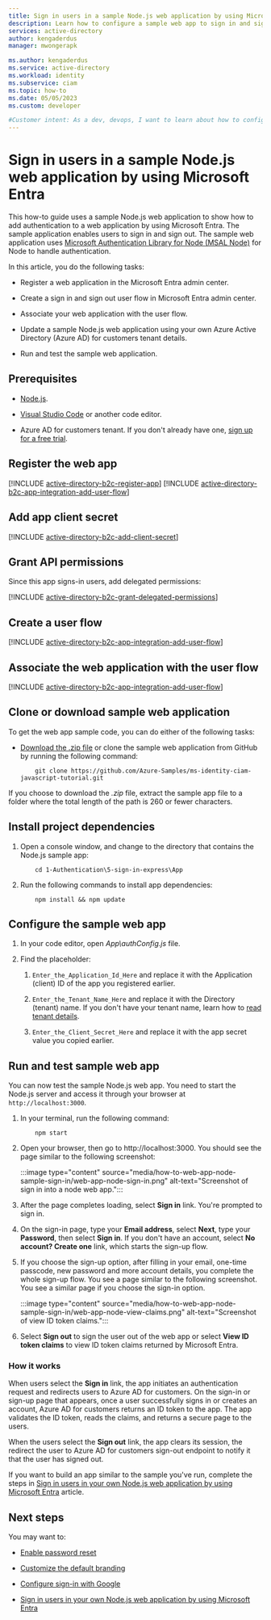 ```yaml
---
title: Sign in users in a sample Node.js web application by using Microsoft Entra
description: Learn how to configure a sample web app to sign in and sign out users by using Microsoft Entra.
services: active-directory
author: kengaderdus
manager: mwongerapk

ms.author: kengaderdus
ms.service: active-directory
ms.workload: identity
ms.subservice: ciam
ms.topic: how-to
ms.date: 05/05/2023
ms.custom: developer

#Customer intent: As a dev, devops, I want to learn about how to configure a sample Node.js web app to sign in and sign out users with my Azure Active Directory (Azure AD) for customers tenant
---
```


# Sign in users in a sample Node.js web application by using Microsoft Entra

This how-to guide uses a sample Node.js web application to show how to add authentication to a web application by using Microsoft Entra. The sample application enables users to sign in and sign out. The sample web application uses [Microsoft Authentication Library for Node (MSAL Node)](https://github.com/AzureAD/microsoft-authentication-library-for-js/tree/dev/lib/msal-node) for Node to handle authentication.

In this article, you do the following tasks:

- Register a web application in the Microsoft Entra admin center. 

- Create a sign in and sign out user flow in Microsoft Entra admin center.

- Associate your web application with the user flow. 

- Update a sample Node.js web application using your own Azure Active Directory (Azure AD) for customers tenant details.

- Run and test the sample web application.

## Prerequisites

- [Node.js](https://nodejs.org).

- [Visual Studio Code](https://code.visualstudio.com/download) or another code editor.

- Azure AD for customers tenant. If you don't already have one, [sign up for a free trial](https://aka.ms/ciam-free-trial). 


## Register the web app

[!INCLUDE [active-directory-b2c-register-app](./includes/register-app/register-client-app-common.md)]
[!INCLUDE [active-directory-b2c-app-integration-add-user-flow](./includes/register-app/add-platform-redirect-url-node.md)]  

## Add app client secret 

[!INCLUDE [active-directory-b2c-add-client-secret](./includes/register-app/add-app-client-secret.md)] 

## Grant API permissions

Since this app signs-in users, add delegated permissions:

[!INCLUDE [active-directory-b2c-grant-delegated-permissions](./includes/register-app/grant-api-permission-sign-in.md)] 

## Create a user flow 

[!INCLUDE [active-directory-b2c-app-integration-add-user-flow](./includes/configure-user-flow/create-sign-in-sign-out-user-flow.md)] 

## Associate the web application with the user flow

[!INCLUDE [active-directory-b2c-app-integration-add-user-flow](./includes/configure-user-flow/add-app-user-flow.md)]

## Clone or download sample web application

To get the web app sample code, you can do either of the following tasks:

- [Download the .zip file](https://github.com/Azure-Samples/ms-identity-ciam-javascript-tutorial/archive/refs/heads/main.zip) or clone the sample web application from GitHub by running the following command:

    ```console
        git clone https://github.com/Azure-Samples/ms-identity-ciam-javascript-tutorial.git
    ```
If you choose to download the *.zip* file, extract the sample app file to a folder where the total length of the path is 260 or fewer characters.

## Install project dependencies 

1. Open a console window, and change to the directory that contains the Node.js sample app:

    ```console
        cd 1-Authentication\5-sign-in-express\App
    ```
1. Run the following commands to install app dependencies:

    ```console
        npm install && npm update
    ```

## Configure the sample web app

1. In your code editor, open *App\authConfig.js* file. 

1. Find the placeholder: 
    
    1. `Enter_the_Application_Id_Here` and replace it with the Application (client) ID of the app you registered earlier.
     
    1. `Enter_the_Tenant_Name_Here` and replace it with the Directory (tenant) name. If you don't have your tenant name, learn how to [read tenant details](how-to-create-customer-tenant-portal.md#get-the-customer-tenant-details).
     
    1. `Enter_the_Client_Secret_Here` and replace it with the app secret value you copied earlier.

## Run and test sample web app 

You can now test the sample Node.js web app. You need to start the Node.js server and access it through your browser at `http://localhost:3000`.

1. In your terminal, run the following command:

    ```console
        npm start 
    ```

1. Open your browser, then go to http://localhost:3000. You should see the page similar to the following screenshot:

    :::image type="content" source="media/how-to-web-app-node-sample-sign-in/web-app-node-sign-in.png" alt-text="Screenshot of sign in into a node web app.":::

1. After the page completes loading, select **Sign in** link. You're prompted to sign in.

1. On the sign-in page, type your **Email address**, select **Next**, type your **Password**, then select **Sign in**. If you don't have an account, select **No account? Create one** link, which starts the sign-up flow.

1. If you choose the sign-up option, after filling in your email, one-time passcode, new password and more account details, you complete the whole sign-up flow. You see a page similar to the following screenshot. You see a similar page if you choose the sign-in option.

    :::image type="content" source="media/how-to-web-app-node-sample-sign-in/web-app-node-view-claims.png" alt-text="Screenshot of view ID token claims.":::

1. Select **Sign out** to sign the user out of the web app or select **View ID token claims** to view ID token claims returned by Microsoft Entra. 

### How it works

When users select the **Sign in** link, the app initiates an authentication request and redirects users to Azure AD for customers. On the sign-in or sign-up page that appears, once a user successfully signs in or creates an account, Azure AD for customers returns an ID token to the app. The app validates the ID token, reads the claims, and returns a secure page to the users.  

When the users select the **Sign out** link, the app clears its session, the redirect the user to Azure AD for customers sign-out endpoint to notify it that the user has signed out.   

If you want to build an app similar to the sample you've run, complete the steps in [Sign in users in your own Node.js web application by using Microsoft Entra](how-to-web-app-node-sign-in-overview.md) article. 

## Next steps

You may want to: 

- [Enable password reset](how-to-enable-password-reset-customers.md)

- [Customize the default branding](how-to-customize-branding-customers.md)
 
- [Configure sign-in with Google](how-to-google-federation-customers.md)

- [Sign in users in your own Node.js web application by using Microsoft Entra](how-to-web-app-node-sign-in-overview.md)
